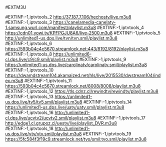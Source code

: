#EXTM3U


#EXTINF:-1,iptvtools_2
http://37.187.7.106/hechostv/live.m3u8
#EXTINF:-1,iptvtools_3
https://canelamedia-canelatv-1.samsung.wurl.com/manifest/playlist.m3u8
#EXTINF:-1,iptvtools_4
https://cdn01.yowi.tv/KPFPGJU8A6/live-2500.m3u8
#EXTINF:-1,iptvtools_5
http://unlimited1-us.dps.live/tvn/tvn.smil/playlist.m3u8
#EXTINF:-1,iptvtools_6
https://593b04c4c5670.streamlock.net:443/8192/8192/playlist.m3u8
#EXTINF:-1,iptvtools_8
https://unlimited6-cl.dps.live/c9/c9.smil/playlist.m3u8
#EXTINF:-1,iptvtools_9
https://unlimited1-us.dps.live/carolinatv/carolinatv.smil/playlist.m3u8
#EXTINF:-1,iptvtools_10
https://dwamdstream104.akamaized.net/hls/live/2015530/dwstream104/index.m3u8
#EXTINF:-1,iptvtools_11
https://593b04c4c5670.streamlock.net/8008/8008/playlist.m3u8
#EXTINF:-1,iptvtools_12
https://tls.cdnz.cl/rewindtv/rewindtv/playlist.m3u8
#EXTINF:-1,iptvtools_13
https://unlimited1-us.dps.live/tv5/tv5.smil/playlist.m3u8
#EXTINF:-1,iptvtools_14
https://unlimited1-us.dps.live/uatv/uatv.smil/playlist.m3u8
#EXTINF:-1,iptvtools_16
http://unlimited1-cl.dps.live/ucvtv2/ucvtv2.smil/playlist.m3u8
#EXTINF:-1,iptvtools_17
http://edge1.cl.grupoz.cl/uestv/live/playlist_DVR.m3u8
#EXTINF:-1,iptvtools_18
http://unlimited1-us.dps.live/vtv/vtv.smil/playlist.m3u8
#EXTINF:-1,iptvtools_19
https://5fc584f3f19c9.streamlock.net/tvo/smil:tvo.smil/playlist.m3u8
